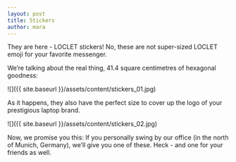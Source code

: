 ```yaml
---
layout: post
title: Stickers
author: mara
---
```


They are here - LOCLET stickers! No, these are not super-sized LOCLET emoji for your favorite messenger.

We’re talking about the real thing, 41.4 square centimetres of hexagonal goodness:

![]({{ site.baseurl }}/assets/content/stickers_01.jpg)

As it happens, they also have the perfect size to cover up the logo of your prestigious laptop brand. 

![]({{ site.baseurl }}/assets/content/stickers_02.jpg)

Now, we promise you this: If you personally swing by our office (in the north of Munich, Germany), we’ll give you 
one of these. Heck - and one for your friends as well.